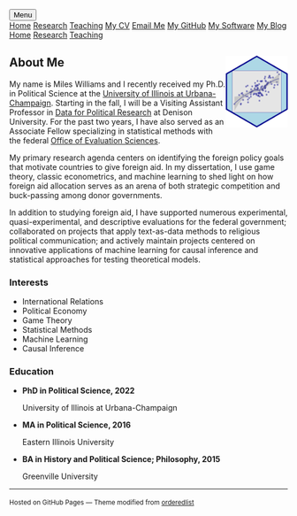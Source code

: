 

<!-- Load an icon library -->
<link rel="stylesheet" href="https://cdnjs.cloudflare.com/ajax/libs/font-awesome/4.7.0/css/font-awesome.min.css">

<div class="topnav">
  <div class="dropdown">
        <button class="dropbtn">
        <i class="fa fa-navicon"></i> Menu</button>
        <div class="dropdown-content">
            <a href="https://milesdwilliams15.github.io/"><i class="fa fa-fw fa-home"></i> Home</a>
            <a href="https://milesdwilliams15.github.io/research/"><i class="fa fa-fw fa-area-chart"></i> Research</a>
            <a href="https://milesdwilliams15.github.io/teaching/"><i class="fa fa-fw fa-mortar-board"></i> Teaching</a>
            <a href="https://github.com/milesdwilliams15/job-market-materials/raw/main/cv.pdf"><i class="fa fa-fw fa-file"></i> My CV</a>
            <a href="{{ site.data.social-media.email.href }}{{ site.data.social-media.email.id }}"><i class="fa fa-fw fa-envelope"></i> Email Me</a>
            <a href="{{ site.github.owner_url }}"><i class="fa fa-fw fa-code-fork"></i> My GitHub</a>
            <a href = "https://milesdwilliams15.github.io/software/"><i class="fa fa-fw fa-gears"></i>My Software</a>
            <a href="https://milesdwilliams15.github.io/blog/"><i class="fa fa-fw fa-pencil"></i> My Blog</a>
        </div>
    </div>
  <a href="https://milesdwilliams15.github.io/"><i class="fa fa-fw fa-home"></i> Home</a>
  <a href="https://milesdwilliams15.github.io/research/"><i class="fa fa-fw fa-area-chart"></i> Research</a>
  <a href="https://milesdwilliams15.github.io/teaching/"><i class="fa fa-fw fa-mortar-board"></i> Teaching</a>
</div>

<p> </p>


## About Me <img src="logo.png" align="right" height="130" style = "border-radius:0px"/>
My name is Miles Williams and I recently received my Ph.D. in Political Science at the [University of Illinois at Urbana-Champaign](https://pol.illinois.edu/). Starting in the fall, I will be a Visiting Assistant Professor in [Data for Political Research](https://denison.edu/academics/data-for-political-research) at Denison University. For the past two years, I have also served as an Associate Fellow specializing in statistical methods with the federal [Office of Evaluation Sciences](https://oes.gsa.gov/). 

My primary research agenda centers on identifying the foreign policy goals that motivate countries to give foreign aid. In my dissertation, I use game theory, classic econometrics, and machine learning to shed light on how foreign aid allocation serves as an arena of both strategic competition and buck-passing among donor governments.

In addition to studying foreign aid, I have supported numerous experimental, quasi-experimental, and descriptive evaluations for the federal government; collaborated on projects that apply text-as-data methods to religious political communication; and actively maintain projects centered on innovative applications of machine learning for causal inference and statistical approaches for testing theoretical models.

<div class="col-md-5">
  <h3>Interests</h3>
    <ul class="ul-interests">
      <li>International Relations</li>
      <li>Political Economy</li>
      <li>Game Theory</li>
      <li>Statistical Methods</li>
      <li>Machine Learning</li>
      <li>Causal Inference</li>
    </ul>
  </div>
  
<div class="col-md-7">
  <h3>Education</h3>
    <ul class="ul-edu fa-ul">
      <li><i class="fa fa-fw fa-graduation-cap"></i><strong> PhD in Political Science, 2022</strong>
        <div class="description">
          <p class="institution">University of Illinois at Urbana-Champaign</p>
        </div>
      </li>
      <li><i class="fa fa-fw fa-graduation-cap"></i><strong> MA in Political Science, 2016</strong>
        <div class="description">
          <p class="institution">Eastern Illinois University</p>
        </div>
      </li>
      <li><i class="fa fa-fw fa-graduation-cap"></i><strong> BA in History and Political Science; Philosophy, 2015</strong>
        <div class="description">
          <p class="institution">Greenville University</p>
        </div>
      </li>
    </ul>
  </div>

---

<p><small>Hosted on GitHub Pages &mdash; Theme modified from <a href="https://github.com/orderedlist">orderedlist</a></small></p>

